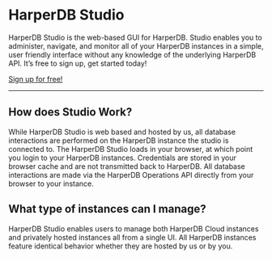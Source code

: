 # HarperDB Studio
HarperDB Studio is the web-based GUI for HarperDB. Studio enables you to administer, navigate, and monitor all of your HarperDB instances in a simple, user friendly interface without any knowledge of the underlying HarperDB API. It’s free to sign up, get started today!

[Sign up for free!](https://studio.harperdb.io/sign-up)

---
## How does Studio Work?
While HarperDB Studio is web based and hosted by us, all database interactions are performed on the HarperDB instance the studio is connected to. The HarperDB Studio loads in your browser, at which point you login to your HarperDB instances. Credentials are stored in your browser cache and are not transmitted back to HarperDB. All database interactions are made via the HarperDB Operations API directly from your browser to your instance.

## What type of instances can I manage?
HarperDB Studio enables users to manage both HarperDB Cloud instances and privately hosted instances all from a single UI. All HarperDB instances feature identical behavior whether they are hosted by us or by you.